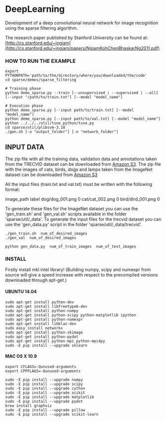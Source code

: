 DeepLearning
============
Development of a deep convolutional neural network for image recognition using the sparse filtering algorithm.

The research paper published by Stanford University can be found at: [http://cs.stanford.edu/~jngiam](http://cs.stanford.edu/~jngiam/papers/NgiamKohChenBhaskarNg2011.pdf)

### HOW TO RUN THE EXAMPLE
```
export PYTHONPATH='path/to/the/directory/where/you/downloaded/the/code'
cd sparse/demos/sparse_filtering

# Training phase
python demo_sparse.py --train [--unsupervised | --supervised | --all] [--input "/path/to/train.txt"] [--model "model_name"]

# Execution phase
python demo_sparse.py [--input path/to/train.txt] [--model "model_name"]
python demo_sparse.py [--input path/to/val.txt] [--model "model_name"]
python ../../../util/tsne_python/tsne.py
cd sparse/util/plibsvm-3.18
./gen.sh [-o "output_folder"] [-n "network_folder"]
```

## INPUT DATA
The zip file with all the training data, validation data and annotations taken from the TRECVID dataset can be downloaded from [Amazon S3](https://s3.amazonaws.com/deep_learning/data.zip).
The zip file with the images of cats, birds, dogs and lamps taken from the ImageNet dataset can be downloaded from [Amazon S3]()

All the input files (train.txt and val.txt) must be written with the following format:

image_path        label
dog/dog_001.png   0
cat/cat_002.png   0
bird/dird_001.png 0

To generate these files for the ImageNet dataset you can use the 'gen_train.sh' and 'gen_val.sh' scripts available in the folder 'sparse/util/_data'.
To generate the input files for the trecvid dataset you can use the 'gen_data.py' script in the folder 'sparse/util/_data/trecvid'.
```
./gen_train.sh  num_of_desired_images
./gen_val  num_of_desired_images

python gen_data.py  num_of_train_images  num_of_test_images
```

### INSTALL
Firstly install mkl intel library!
(Building numpy, scipy and numexpr from source will give a speed increase with respect to the precompiled versions downloaded through apt-get.)

#### UBUNTU 14.04

```Shell
sudo apt-get install python-dev
sudo apt-get install libfreetype6-dev
sudo apt-get install python-numpy
sudo apt-get install python-scipy python-matplotlib ipython
sudo apt-get install python-numexpr
sudo apt-get install libblas-dev
sudo easy_install networkx
sudo apt-get install python-skimage
sudo apt-get install python-pydot
sudo apt-get install python-mpi python-mpi4py
sudo -E pip install --upgrade sklearn
```

#### MAC OS X 10.9

```Shell
export CFLAGS=-Qunused-arguments
export CPPFLAGS=-Qunused-arguments

sudo -E pip install --upgrade numpy
sudo -E pip install --upgrade scipy
sudo -E pip install --upgrade cython
sudo -E pip install --upgrade scikit
sudo -E pip install --upgrade matplotlib
sudo -E pip install --upgrade pydot
brew install graphviz
sudo -E pip install --upgrade pillow
sudo -E pip install --upgrade scikit-learn
```
